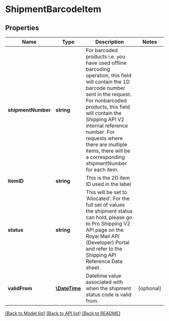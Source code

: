# ShipmentBarcodeItem

## Properties
Name | Type | Description | Notes
------------ | ------------- | ------------- | -------------
**shipmentNumber** | **string** | For barcoded products i.e. you have used offline barcoding operation, this field will contain the 1D barcode number sent in the request. For nonbarcoded products, this field will contain the Shipping API V2 internal reference number. For requests where there are multiple items, there will be a corresponding shipmentNumber for each item. | 
**itemID** | **string** | This is the 2D item ID used in the label | 
**status** | **string** | This will be set to ‘Allocated’. For the full set of values the shipment status can hold, please go to Pro Shipping V2 API page on the Royal Mail API (Developer) Portal and refer to the Shipping API Reference Data sheet. | 
**validFrom** | [**\DateTime**](\DateTime.md) | Datetime value associated with when the shipment status code is valid from. | [optional] 

[[Back to Model list]](../README.md#documentation-for-models) [[Back to API list]](../README.md#documentation-for-api-endpoints) [[Back to README]](../README.md)


